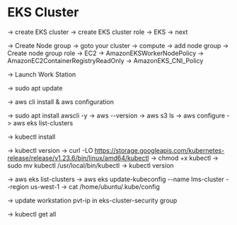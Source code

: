 # EKS Cluster

-> create EKS cluster
  -> create EKS cluster role
    -> EKS
      -> next

-> Create Node group
  -> goto your cluster -> compute -> add node group
     -> Create node group role 
        -> EC2
          -> AmazonEKSWorkerNodePolicy
          -> AmazonEC2ContainerRegistryReadOnly
          -> AmazonEKS_CNI_Policy

-> Launch Work Station

  -> sudo apt update

-> aws cli install & aws configuration

  -> sudo apt  install awscli -y
  -> aws --version
  -> aws s3 ls
  -> aws configure
  -> aws eks list-clusters

-> kubectl install

  -> kubectl version
  -> curl -LO https://storage.googleapis.com/kubernetes-release/release/v1.23.6/bin/linux/amd64/kubectl
  -> chmod +x kubectl
  -> sudo mv kubectl /usr/local/bin/kubectl
  -> kubectl version

  -> aws eks list-clusters
  -> aws eks update-kubeconfig --name lms-cluster --region us-west-1
  -> cat /home/ubuntu/.kube/config

-> update workstation pvt-ip in eks-cluster-security group

  -> kubectl get all

